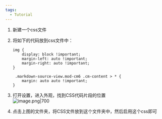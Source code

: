 ```yaml
---
tags:
  - Tutorial
---
```

1. 新建一个css文件
2. 将如下的代码放到css文件中：
	```
	img {
	    display: block !important;
	    margin-left: auto !important;
	    margin-right: auto !important;
	}
	
	 .markdown-source-view.mod-cm6 .cm-content > * {
	    margin: auto auto !important;
	}
	```

1. 打开设置，进入外观，找到CSS代码片段的位置  
    ![image.png|700](https://weqoocu-1251516103.cos.ap-guangzhou.myqcloud.com/202302262207861.png)

1. 点击上图的文件夹，将CSS文件放到这个文件夹中，然后启用这个css即可